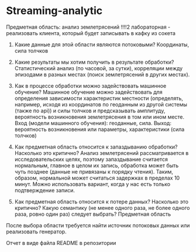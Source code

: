 # Streaming-analytic
Предметная область: анализ землетрясений 
!!!!2 лабораторная - реализовать клиента, который будет записывать в кафку из сокета 
1. Какие данные для этой области являются потоковыми?
Координаты, сила толчков

3. Какие результаты мы хотим получить в результате обработки?
Статистический анализ (по часовой, за сутки), корреляции между эпизодами в разных местах (поиск землетрясений в других местах).

4. Как в процессе обработки можно задействовать машинное обучение?
Машинное обучение можно задействовать для определения зависимости характеристик местности (определять, например, исходя из координатов по геоданным из другой системы (также по api)) и силы толчков и предсказывать амплитуду, вероятность возникновения землетрясения в том или ином месте. Вход (модели машинного обучения): геоданные, сила. Выход: вероятность возникновения или параметры, характеристики (сила толчков)

6. Как предметная область относится к запаздыванию обработки? Насколько это критично?
Анализ землетрясений рассматривается в исследовательских целях, поэтому запаздывание считается нормальным, главное в целом их запись, обработка может быть чуть позднее (данные не привязаны к порядку чтения). Таким, образом, нормальной может считаться задержках в пределах 10 минут. Можно использовать вариант, когда у нас есть только подтверждение записи.

8. Как предметная область относится к потере данных? Насколько это критично? Какую семантику (не менее одного раза, не более одного раза, ровно один раз) следует выбрать?
Предметная область

После выбора области требуется найти источник потоковых данных или реализовать генератор.

Отчет в виде файла README в репозитории

